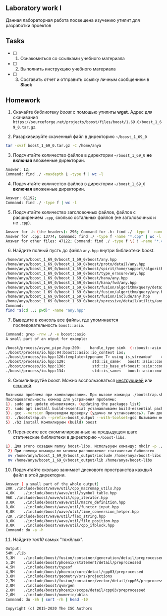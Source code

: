## Laboratory work I

Данная лабораторная работа посвещена изучению утилит для разработки проектов

## Tasks

- [ ] 1. Ознакомиться со ссылками учебного материала
- [ ] 2. Выполнить инструкцию учебного материала
- [ ] 3. Составить отчет и отправить ссылку личным сообщением в **Slack**

## Homework

1. Скачайте библиотеку *boost* с помощью утилиты **wget**. Адрес для скачивания `https://sourceforge.net/projects/boost/files/boost/1.69.0/boost_1_69_0.tar.gz`.

2. Разархивируйте скаченный файл в директорию `~/boost_1_69_0` 

```bash
tar -xvzf boost_1_69_0.tar.gz -C /home/anya
```
3. Подсчитайте количество файлов в директории `~/boost_1_69_0` **не включая** вложенные директории.

```bash
Answer: 12;
Command: find ./ -maxdepth 1 -type f | wc -l
```
4. Подсчитайте количество файлов в директории `~/boost_1_69_0` **включая** вложенные директории.

```sh
Answer: 61192;
Command: find ./ -type f | wc -l
```
5. Подсчитайте количество заголовочных файлов, файлов с расширением `.cpp`, сколько остальных файлов (не заголовочных и не `.cpp`).
```sh
Answer for .h (the headers): 296; Command for .h: find ./ -type f -name "*.h" | wc -l
Answer for .cpp: 13774; Command: find ./ -type f -name "*.cpp" | wc -l
Answer for other files: 47122; Command: find ./ -type f \( ! -name "*.cpp" ! -name "*.h" \) | wc -l
```
6. Найдите полный пусть до файла `any.hpp` внутри библиотеки *boost*.

```sh
/home/anya/boost_1_69_0/boost_1_69_0/boost/any.hpp
/home/anya/boost_1_69_0/boost_1_69_0/boost/proto/detail/any.hpp
/home/anya/boost_1_69_0/boost_1_69_0/boost/spirit/home/support/algorithm/any.hpp
/home/anya/boost_1_69_0/boost_1_69_0/boost/type_erasure/any.hpp
/home/anya/boost_1_69_0/boost_1_69_0/boost/hana/any.hpp
/home/anya/boost_1_69_0/boost_1_69_0/boost/hana/fwd/any.hpp
/home/anya/boost_1_69_0/boost_1_69_0/boost/fusion/algorithm/query/detail/any.hpp
/home/anya/boost_1_69_0/boost_1_69_0/boost/fusion/algorithm/query/any.hpp
/home/anya/boost_1_69_0/boost_1_69_0/boost/fusion/include/any.hpp
/home/anya/boost_1_69_0/boost_1_69_0/boost/xpressive/detail/utility/any.hpp
Command:
find "$(cd ..; pwd)" -name "any.hpp"
```
7. Выведите в консоль все файлы, где упоминается последовательность `boost::asio`.

```sh
Command: grep -rnw ./ -e boost::asio
A small part of an otput for example:

/boost/process/async_pipe.hpp:200:    handle_type sink  (::boost::asio::io_context& ios) const &;
./boost/process/io.hpp:94:boost::asio::io_context ios;
./boost/process/io.hpp:126:template<typename T> using is_streambuf    = typename std::is_same<T, boost::asio::streambuf>::type;
./boost/process/io.hpp:129:            std::is_same<   boost::asio::const_buffer, T>::value |
./boost/process/io.hpp:130:            std::is_base_of<boost::asio::const_buffer, T>::value
./boost/process/io.hpp:134:            std::is_same<   boost::asio::mutable_buffer, T>::value |

```
8. Скомпилирутйе *boost*. Можно воспользоваться [инструкцией](https://www.boost.org/doc/libs/1_61_0/more/getting_started/unix-variants.html#or-build-custom-binaries) или [ссылкой](https://codeyarns.com/2017/01/24/how-to-build-boost-on-linux/).

```sh
Возникла проблема при компилировании. При вызове команды ./bootstrap.sh --prefix=boost_output не было права доступа. Исправление такой проблемы находится по ссылке : https://linuxize.com/post/how-to-install-gcc-compiler-on-ubuntu-18-04/
Последовательность комнад для устранения пробелмы:
1). sudo apt update обновляемся. (updating the packages list)
2). sudo apt install build-essential устанавливаем build-essential package. Эта команда устанавлиает много "пакетов", включая необходимый нам для работы gcc (Install the build-essential package, The command installs a bunch of new packages including gcc, g++ and make.)
3). gcc --version Производим проверку (удачно ли установилось). Там должна вернуться версия GCC (To validate that the GCC compiler is successfully installed, use the gcc --version command which prints the GCC version)
4). ./bootstrap.sh --prefix=boost_output --with-toolset=gcc Вызываем необходимую нам комнаду при помощи "инструмента" gcc.
5) ./b2 install Компилируем (build) boost
```
9. Перенесите все скомпилированные на предыдущем шаге статические библиотеки в директорию `~/boost-libs`.

```sh
1). Для этого созадем папку boost-libs. Используем команду: mkdir -p ./boost-libs
 2) При помощи команды mv меняем расположение статических библиотек 
 mv /home/anya/boost_1_69_0/boost_output/include /home/anya/boost-libs 
 mv /home/anya/boost_1_69_0/boost_output/lib /home/anya/boost-libs
```
10. Подсчитайте сколько занимает дискового пространства каждый файл в этой директории.

```sh
Answer ( a small part of the whole output) 
20K	./include/boost/wave/util/cpp_macromap_utils.hpp
4,0K	./include/boost/wave/util/symbol_table.hpp
96K	./include/boost/wave/util/cpp_iterator.hpp
8,0K	./include/boost/wave/util/macro_definition.hpp
8,0K	./include/boost/wave/util/functor_input.hpp
8,0K	./include/boost/wave/util/time_conversion_helper.hpp
72K	./include/boost/wave/util/flex_string.hpp
8,0K	./include/boost/wave/util/file_position.hpp
8,0K	./include/boost/wave/util/cpp_ifblock.hpp
Command: du -a -h
```
11. Найдите *топ10* самых "тяжёлых".

```sh
Output:
54M	./lib
5,3M	./include/boost/fusion/container/generation/detail/preprocessed
5,1M	./include/boost/phoenix/statement/detail/preprocessed
4,5M	./include/boost/typeof
4,5M	./include/boost/phoenix/core/detail/cpp03/preprocessed
3,8M	./include/boost/geometry/srs/projections
2,7M	./include/boost/fusion/container/vector/detail/cpp03/preprocessed
2,0M	./include/boost/qvm/gen
2,0M	./include/boost/phoenix/scope/detail/cpp03/preprocessed
2,0M	./include/boost/numeric/ublas
Command: du -Sh | sort -rh | head -10
```



```
Copyright (c) 2015-2020 The ISC Authors
```
